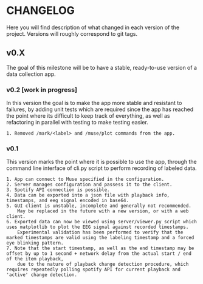 # CHANGELOG

Here you will find description of what changed in each version of the project.
Versions will roughly correspond to git tags.


## v0.X

The goal of this milestone will be to have a stable, ready-to-use version of a data collection app.

### v0.2 [work in progress]

In this version the goal is to make the app more stable and resistant to failures, by adding unit tests
which are required since the app has reached the point where its difficult to keep track of everything,
as well as refactoring in parallel with testing to make testing easier.

    1. Removed /mark/<label> and /muse/plot commands from the app.

### v0.1

This version marks the point where it is possible to use the app, through the command line interface
of cli.py script to perform recording of labeled data.

    1. App can connect to Muse specified in the configuration.
    2. Server manages configuration and passess it to the client.
    3. Spotify API connection is possible.
    4. Data can be exported into a json file with playback info, timestamps, and eeg signal encoded in base64.
    5. GUI client is unstable, incomplete and generally not recommended.
        May be replaced in the future with a new version, or with a web client.
    6. Exported data can now be viewed using server/viewer.py script which uses matplotlib to plot the EEG signal against recorded timestamps.
        Experimental validation has been performed to verify that the marked timestamps are valid using the labeling timestamp and a forced eye blinking pattern.
    7. Note that the start timestamp, as well as the end timestamp may be offset by up to 1 second + network delay from the actual start / end of the item playback,
        due to the nature of playback change detection procedure, which requires repeatedly polling spotify API for current playback and 'active' change detection.

